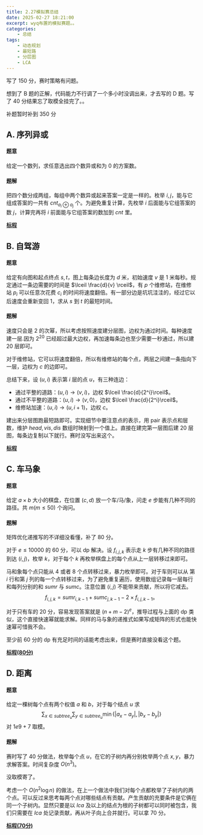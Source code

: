 ```yaml
---
title: 2.27模拟赛总结
date: 2025-02-27 18:21:00
excerpt: wyq布置的模拟赛题。。
categories: 
    - 总结
tags: 
    - 动态规划
    - 最短路
    - 分层图
    - LCA
---
```


写了 150 分，赛时策略有问题。

想到了 B 题的正解，代码能力不行调了一个多小时没调出来，才去写的 D 题。写了 40 分结果忘了取模全挂完了。。

补题暂时补到 350 分

## A. 序列异或
#### 题意
给定一个数列，求任意选出四个数异或和为 $0$ 的方案数。
#### 题解
把四个数分成两组，每组中两个数异或起来答案一定是一样的。枚举 $i,j$，能与它组成答案的一共有 $cnt_{a_i\oplus a_j}$ 个。为避免重复计算，先枚举 $i$ 后面能与它组答案的数 $j$，计算完再将 $i$ 前面能与它组答案的数加到 $cnt$ 里。

**[标程](https://yumomeow.github.io/2025/02/24/std/#0227A)**

## B. 自驾游
#### 题意
给定有向图和起点终点 $s,t$，图上每条边长度为 $d$ 米，初始速度 $v$ 是 $1$ 米每秒。规定通过一条边需要的时间是 $\lceil \frac{d}{v} \rceil$，有 $p$ 个维修站，在维修站 $p_i$ 可以任意次花费 $c_i$ 的时间将速度翻倍。有一部分边是坑坑洼洼的，经过它以后速度会重新变回 $1$，求从 $s$ 到 $t$ 的最短时间。
#### 题解
速度只会是 $2$ 的次幂，所以考虑按照速度建分层图，边权为通过时间。每种速度建一层.因为 $2^{20}$ 已经超过最大边权，再加速每条边也至少需要一秒通过，所以建 $20$ 层即可。

对于维修站，它可以将速度翻倍，所以有维修站的每个点，两层之间建一条指向下一层，边权为 $c$ 的边即可。

总结下来，设 $(u,i)$ 表示第 $i$ 层的点 $u$，有三种连边：
- 通过平整的道路：$(u,i)\to (v,i)$，边权 $\lceil \frac{d}{2^i}\rceil$。
- 通过不平整的道路：$(u,i)\to (v,0)$，边权 $\lceil \frac{d}{2^i}\rceil$。
- 维修站加速：$(u,i)\to (u,i+1)$，边权 $c$。

建出来分层图跑最短路即可。实现细节中要注意点的表示，用 pair 表示点和层数，维护 $head,vis,dis$ 数组时映射到一个值上。直接在建完第一层图后建 $20$ 层图，每条边复制以下就行。赛时没写出来这个。

**[标程](https://yumomeow.github.io/2025/02/24/std/#0227B)**
## C. 车马象
#### 题意
给定 $a\times b$ 大小的棋盘，在位置 $(c,d)$ 放一个车/马/象，问走 $e$ 步能有几种不同的路径。共 $m(m\le 50)$ 个询问。
#### 题解
矩阵优化递推写的不详细没看懂，补了 80 分。

对于 $e\le 10000$ 的 60 分，可以 dp 解决。设 $f_{i,j,k}$ 表示走 $k$ 步有几种不同的路径到达 $(i,j)$，枚举 $k$，对于每个 $k$ 再枚举棋盘上的每个点从上一层转移过来即可。

马和象每个点只能从 $4$ 或者 $8$ 个点转移过来，暴力枚举即可。对于车则可以从 第 $i$ 行和第 $j$ 列的每一个点转移过来，为了避免重复遍历，使用数组记录每一层每行和每列分别的和 $sumr$ 与 $sumc$。注意位置 $(i,j)$ 不能带来贡献，所以将它减去。
$$
f_{i,j,k}=sumr_{i,k-1}+sumc_{j,k-1}-2\times f_{i,j,k-1}。
$$

对于只有车的 20 分，容易发现答案就是 $(n+m-2)^e$，推导过程与上面的 dp 类似，这个直接快速幂就能求解。同样的马与象的递推式如果写成矩阵的形式也能快速幂可惜我不会。

至少前 60 分的 dp 有充足时间的话能考虑出来，但是赛时直接没看这个题。

**[标程(80分)](https://yumomeow.github.io/2025/02/24/std/#0227C)**

## D. 距离
#### 题意
给定一棵树每个点有两个权值 $a$ 和 $b$，对于每个结点 $u$ 求
$$
\sum_{x\in subtree_u}\sum_{y\in subtree_u}\min\{|a_x-a_y|,|b_x-b_y|\}
$$
对 $1e9+7$ 取模。
#### 题解
赛时写了 40 分做法，枚举每个点 $u$，在它的子树内再分别枚举两个点 $x,y$，暴力求解答案。时间复杂度 $O(n^3)$。

没取模寄了。

考虑一个 $O(n^2\log n)$ 的做法，在上一个做法中我们对每个点都枚举了子树内的两个点。可以反过来思考每两个点对哪些结点有贡献。产生贡献的充要条件是它俩在同一个子树内。显然只要是以 $lca$ 及以上的结点为根的子树都可以同时被包含，我们只需要在 $lca$ 处记录贡献，再从叶子向上合并就行。可以拿 70 分。

**[标程(70分)](https://yumomeow.github.io/2025/02/24/std/#0227C)**

